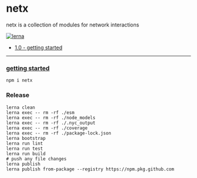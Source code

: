 # netx

netx is a collection of modules for network interactions

[![lerna](https://img.shields.io/badge/maintained%20with-lerna-cc00ff.svg)](https://lerna.js.org/)

- [1.0 - getting started](#getting-started)

<hr/>

### [getting started](#top)

```
npm i netx
```

### Release

```
lerna clean
lerna exec -- rm -rf ./esm
lerna exec -- rm -rf ./node_models
lerna exec -- rm -rf ./.nyc_output
lerna exec -- rm -rf ./coverage
lerna exec -- rm -rf ./package-lock.json
lerna bootstrap
lerna run lint
lerna run test
lerna run build
# push any file changes
lerna publish
lerna publish from-package --registry https://npm.pkg.github.com
```
